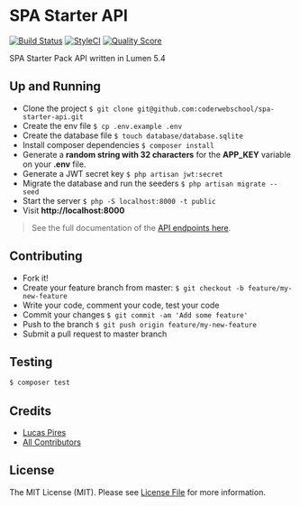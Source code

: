 # SPA Starter API

[![Build Status][ico-travis]][link-travis]
[![StyleCI][icon-styleci]][link-styleci]
[![Quality Score][ico-code-quality]][link-code-quality]

SPA Starter Pack API written in Lumen 5.4

## Up and Running

- Clone the project `$ git clone git@github.com:coderwebschool/spa-starter-api.git`
- Create the env file `$ cp .env.example .env`
- Create the database file `$ touch database/database.sqlite`
- Install composer dependencies `$ composer install`
- Generate a **random string with 32 characters** for the **APP_KEY** variable on your **.env** file.
- Generate a JWT secret key `$ php artisan jwt:secret`
- Migrate the database and run the seeders `$ php artisan migrate --seed`
- Start the server `$ php -S localhost:8000 -t public`
- Visit **http://localhost:8000**

> See the full documentation of the [API endpoints here][link-endpoits-doc].

## Contributing

- Fork it!
- Create your feature branch from master: `$ git checkout -b feature/my-new-feature`
- Write your code, comment your code, test your code
- Commit your changes `$ git commit -am 'Add some feature'`
- Push to the branch `$ git push origin feature/my-new-feature`
- Submit a pull request to master branch

## Testing

``` bash
$ composer test
```

## Credits

- [Lucas Pires][link-author]
- [All Contributors][link-contributors]

## License

The MIT License (MIT). Please see [License File](LICENSE.md) for more information.

[ico-travis]: https://img.shields.io/travis/coderwebschool/spa-starter-api/master.svg?style=flat-square
[icon-styleci]: https://styleci.io/repos/79132679/shield?branch=master
[ico-code-quality]: https://img.shields.io/codeclimate/github/coderwebschool/spa-starter-api.svg?style=flat-square

[link-travis]: https://travis-ci.org/coderwebschool/spa-starter-api
[link-styleci]: https://styleci.io/repos/79132679
[link-code-quality]: https://codeclimate.com/github/coderwebschool/spa-starter-api/code
[link-author]: https://github.com/flyingluscas
[link-contributors]: ../../contributors
[link-endpoits-doc]: ENDPOINTS.md
